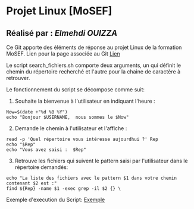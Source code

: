 # Projet Linux **[MoSEF]**
## Réalisé par : *Elmehdi OUIZZA*

Ce Git apporte des éléments de réponse au projet Linux de la formation MoSEF.
Lien pour la page associée au Git [Lien](https://spokslay.github.io/MoSEF-Projet-2019/)

Le script search_fichiers.sh comporte deux arguments, un qui définit le chemin du répertoire recherché et l'autre pour la chaine de caractère à retrouver.

Le fonctionnement du script se décompose comme suit: 

1. Souhaite la bienvenue à l'utilisateur en indiquant l'heure : 
```
Now=$(date +"%d %B %Y")
echo "Bonjour $USERNAME,  nous sommes le $Now"
```

2. Demande le chemin à l'utilisateur et l'affiche :
```
read -p 'Quel répertoire vous intéresse aujourdhui ?' Rep
echo "$Rep"
echo "Vous avez saisi :  $Rep"
```

3. Retrouve les fichiers qui suivent le pattern saisi par l'utilisateur dans le répertoire demandés:
```
echo "La liste des fichiers avec le pattern $1 dans votre chemin contenant $2 est :"
find ${Rep} -name $1 -exec grep -il $2 {} \
```


Exemple d'execution du Script:
[Exemple](https://github.com/Spokslay/MoSEF-Projet-2019/blob/master/Photos/Test_Script.png)

